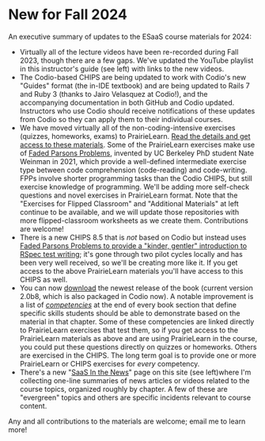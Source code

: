 # New for Fall 2024

An executive summary of updates to the ESaaS course materials for 2024:

* Virtually all of the lecture videos have been re-recorded during Fall 2023, though there are a few gaps. We've updated the YouTube playlist in this instructor's guide (see left) with links to the new videos.&#x20;
* The Codio-based CHIPS are being updated to work with Codio's new "Guides" format (the in-IDE textbook) and are being updated to Rails 7 and Ruby 3 (thanks to Jairo Velasquez at Codio!), and the accompanying documentation in both GitHub and Codio updated. Instructors who use Codio should receive notifications of these updates from Codio so they can apply them to their individual courses. &#x20;
* We have moved virtually all of the non-coding-intensive exercises (quizzes, homeworks, exams) to PrairieLearn. [Read the details and get access to these materials](../chips/quizzes-exams-practice-problems.md). Some of the PrairieLearn exercises make use of [Faded Parsons Problems](https://acelab.berkeley.edu/projects/faded-parsons/), invented by UC Berkeley PhD student Nate Weinman in 2021, which provide a well-defined intermediate exercise type between code comprehension (code-reading) and code-writing. FPPs involve shorter programming tasks than the Codio CHIPS, but still exercise knowledge of programming. We'll be adding more self-check questions and novel exercises in PrairieLearn format. Note that the "Exercises for Flipped Classroom" and "Additional Materials" at left continue to be available, and we will update those repositories with more flipped-classroom worksheets as we create them. Contributions are welcome!
* There is a new CHIPS 8.5 that is _not_ based on Codio but instead uses [Faded Parsons Problems to provide a "kinder, gentler" introduction to RSpec test writing](https://dl.acm.org/doi/10.1145/3502718.3524789); it's gone through two pilot cycles locally and has been very well received, so we'll be creating more like it. If you get access to the above PrairieLearn materials you'll have access to this CHIPS as well.
* You can now [download](https://saasbook.info) the newest release of the book (current version 2.0b8, which is also packaged in Codio now). A notable improvement is a list of [_competencies_](../chips/quizzes-exams-practice-problems.md) at the end of every book section that define specific skills students should be able to demonstrate based on the material in that chapter. Some of these competencies are linked directly to PrairieLearn exercises that test them, so if you get access to the PrairieLearn materials as above and are using PrairieLearn in the course, you could put these questions directly on quizzes or homeworks. Others are exercised in the CHIPS. The long term goal is to provide one or more PrairieLearn or CHIPS exercises for _every_ competency.
* There's a new "[SaaS In the News](../chips/saas-in-the-news.md)" page on this site (see left)where I'm collecting one-line summaries of news articles or videos related to the course topics, organized roughly by chapter. A few of these are "evergreen" topics and others are specific incidents relevant to course content.

Any and all contributions to the materials are welcome; email me to learn more!
